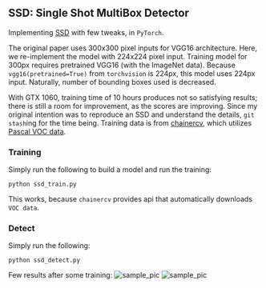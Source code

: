 ## SSD: Single Shot MultiBox Detector

Implementing [SSD](https://arxiv.org/abs/1512.02325) with few tweaks, in `PyTorch`.

The original paper uses 300x300 pixel inputs for VGG16 architecture. Here, we re-implement the model 
with 224x224 pixel input. Training model for 300px requires pretrained VGG16 (with the ImageNet data). 
Because `vgg16(pretrained=True)` from `torchvision` is 224px, this model uses 224px input. 
Naturally, number of bounding boxes used is decreased.

With GTX 1060, training time of 10 hours produces not so satisfying results; there is still a room for 
improvement, as the scores are improving. Since my original intention was to reproduce an SSD and understand 
the details, `git stash`ing for the time being. Training data is from 
[chainercv](https://chainercv.readthedocs.io/en/stable/), which utilizes 
[Pascal VOC data](http://host.robots.ox.ac.uk/pascal/VOC/).

### Training
Simply run the following to build a model and run the training:
```
python ssd_train.py
```
This works, because `chainercv` provides api that automatically downloads `VOC data`.

### Detect
Simply run the following:
```
python ssd_detect.py
```

Few results after some training:
![sample_pic]('/images/Figure_1-10.png')
![sample_pic]('/images/Figure_1-11.png')



